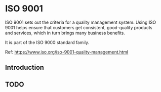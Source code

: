 # ISO 9001
ISO 9001 sets out the criteria for a quality management system.
Using ISO 9001 helps ensure that customers get consistent, good-quality products and services,
which in turn brings many business benefits.

It is part of the ISO 9000 standard family.

Ref: https://www.iso.org/iso-9001-quality-management.html

## Introduction


## TODO
